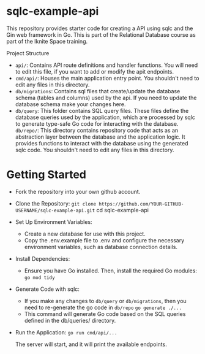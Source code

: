 # sqlc-example-api

This repository provides starter code for creating a API using sqlc and the Gin web framework in Go. This is part of the Relational Database course as part of the Iknite Space training.


Project Structure

* `api/`: Contains API route definitions and handler functions. You will need to edit this file, if you want to add or modify the apit endpoints.
* `cmd/api/`: Houses the main application entry point. You shouldn't need to edit any files in this directory.
* `db/migrations`: Contains sql files that create/update the database schema (tables and columns) used by the api. If you need to update the database schema make your changes here.
* `db/query`: This folder contains SQL query files. These files define the database queries used by the application, which are processed by sqlc to generate type-safe Go code for interacting with the database.
`db/repo/`: This directory contains repository code that acts as an abstraction layer between the database and the application logic. It provides functions to interact with the database using the generated sqlc code. You shouldn't need to edit any files in this directory.

# Getting Started
* Fork the repository into your own github account.
* Clone the Repository:
`git clone https://github.com/YOUR-GITHUB-USERNAME/sqlc-example-api.git`
cd sqlc-example-api
* Set Up Environment Variables:
    * Create a new database for use with this project.
    * Copy the .env.example file to .env and configure the necessary environment variables, such as database connection details.
* Install Dependencies:
    * Ensure you have Go installed. Then, install the required Go modules:
    `go mod tidy`
* Generate Code with sqlc:
    * If you make any changes to `db/query` or `db/migrations`, then you need to re-generate the go code in `db/repo`
            `go generate ./...`
    * This command will generate Go code based on the SQL queries defined in the db/queries/ directory.
* Run the Application:
    `go run cmd/api/...`

    The server will start, and it will print the available endpoints.
